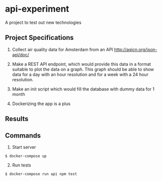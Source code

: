 # api-experiment

A project to test out new technologies

## Project Specifications

  1. Collect air quality data for Amsterdam from an API http://aqicn.org/json-api/doc/
  
  2. Make a REST API endpoint, which would provide this data in a format suitable to plot the data on a graph. This graph should be able to show data for a day with an hour resolution and for a week with a 24 hour resolution.

  3. Make an init script which would fill the database with dummy data for 1 month

  4. Dockerizing the app is a plus

## Results

## Commands

  1. Start server
  ```
  $ docker-compose up
  ```

  2. Run tests
  ```
  $ docker-compose run api npm test
  ```